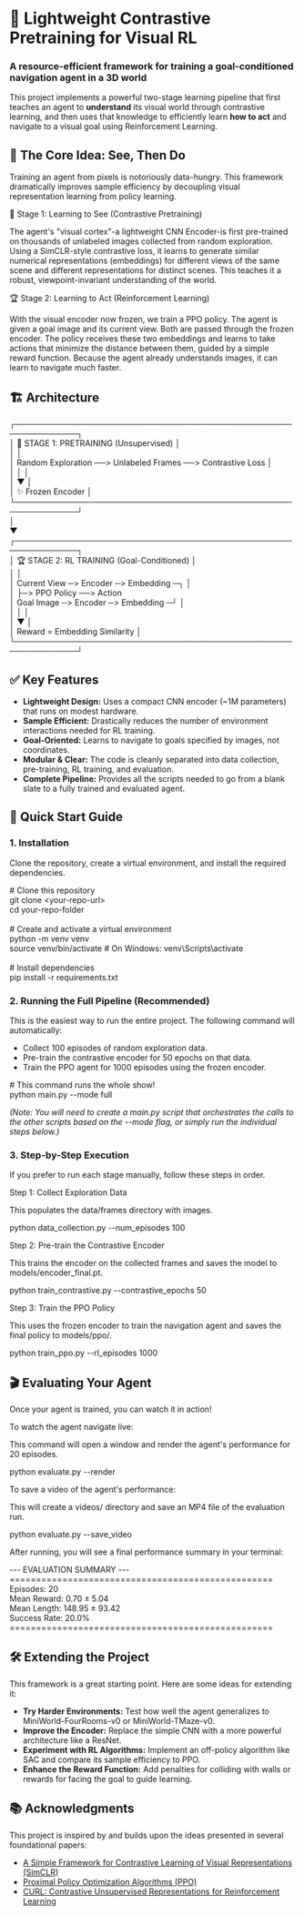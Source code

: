 # 🤖 Lightweight Contrastive Pretraining for Visual RL

### A resource-efficient framework for training a goal-conditioned navigation agent in a 3D world

This project implements a powerful two-stage learning pipeline that first teaches an agent to **understand** its visual world through contrastive learning, and then uses that knowledge to efficiently learn **how to act** and navigate to a visual goal using Reinforcement Learning.

## 🎯 The Core Idea: See, Then Do

Training an agent from pixels is notoriously data-hungry. This framework dramatically improves sample efficiency by decoupling visual representation learning from policy learning.

🧠 Stage 1: Learning to See (Contrastive Pretraining)

The agent's "visual cortex"-a lightweight CNN Encoder-is first pre-trained on thousands of unlabeled images collected from random exploration. Using a SimCLR-style contrastive loss, it learns to generate similar numerical representations (embeddings) for different views of the same scene and different representations for distinct scenes. This teaches it a robust, viewpoint-invariant understanding of the world.

🏆 Stage 2: Learning to Act (Reinforcement Learning)

With the visual encoder now frozen, we train a PPO policy. The agent is given a goal image and its current view. Both are passed through the frozen encoder. The policy receives these two embeddings and learns to take actions that minimize the distance between them, guided by a simple reward function. Because the agent already understands images, it can learn to navigate much faster.

## 🏗️ Architecture

┌─────────────────────────────────────────────────────────────┐  
│ 🧠 STAGE 1: PRETRAINING (Unsupervised) │  
│ │  
│ Random Exploration ──> Unlabeled Frames ──> Contrastive Loss │  
│ │ │  
│ ▼ │  
│ ✨ Frozen Encoder │  
└─────────────────────────────────────────────────────────────┘  
│  
▼  
┌─────────────────────────────────────────────────────────────┐  
│ 🏆 STAGE 2: RL TRAINING (Goal-Conditioned) │  
│ │  
│ Current View ─> Encoder ─> Embedding ─┐ │  
│ ├─> PPO Policy ──> Action  
│ Goal Image ─> Encoder ─> Embedding ─┘ │  
│ │ │  
│ ▼ │  
│ Reward = Embedding Similarity │  
└─────────────────────────────────────────────────────────────┘  

## ✅ Key Features

- **Lightweight Design:** Uses a compact CNN encoder (~1M parameters) that runs on modest hardware.
- **Sample Efficient:** Drastically reduces the number of environment interactions needed for RL training.
- **Goal-Oriented:** Learns to navigate to goals specified by images, not coordinates.
- **Modular & Clear:** The code is cleanly separated into data collection, pre-training, RL training, and evaluation.
- **Complete Pipeline:** Provides all the scripts needed to go from a blank slate to a fully trained and evaluated agent.

## 🚀 Quick Start Guide

### 1\. Installation

Clone the repository, create a virtual environment, and install the required dependencies.

\# Clone this repository  
git clone &lt;your-repo-url&gt;  
cd your-repo-folder  
<br/>\# Create and activate a virtual environment  
python -m venv venv  
source venv/bin/activate # On Windows: venv\\Scripts\\activate  
<br/>\# Install dependencies  
pip install -r requirements.txt  

### 2\. Running the Full Pipeline (Recommended)

This is the easiest way to run the entire project. The following command will automatically:

- Collect 100 episodes of random exploration data.
- Pre-train the contrastive encoder for 50 epochs on that data.
- Train the PPO agent for 1000 episodes using the frozen encoder.

\# This command runs the whole show!  
python main.py --mode full  

_(Note: You will need to create a main.py script that orchestrates the calls to the other scripts based on the --mode flag, or simply run the individual steps below.)_

### 3\. Step-by-Step Execution

If you prefer to run each stage manually, follow these steps in order.

Step 1: Collect Exploration Data

This populates the data/frames directory with images.

python data_collection.py --num_episodes 100  

Step 2: Pre-train the Contrastive Encoder

This trains the encoder on the collected frames and saves the model to models/encoder_final.pt.

python train_contrastive.py --contrastive_epochs 50  

Step 3: Train the PPO Policy

This uses the frozen encoder to train the navigation agent and saves the final policy to models/ppo/.

python train_ppo.py --rl_episodes 1000  

## 🎬 Evaluating Your Agent

Once your agent is trained, you can watch it in action!

To watch the agent navigate live:

This command will open a window and render the agent's performance for 20 episodes.

python evaluate.py --render  

To save a video of the agent's performance:

This will create a videos/ directory and save an MP4 file of the evaluation run.

python evaluate.py --save_video  

After running, you will see a final performance summary in your terminal:

\--- EVALUATION SUMMARY ---  
\==================================================  
Episodes: 20  
Mean Reward: 0.70 ± 5.04  
Mean Length: 148.95 ± 93.42  
Success Rate: 20.0%  
\==================================================  

## 🛠️ Extending the Project

This framework is a great starting point. Here are some ideas for extending it:

- **Try Harder Environments:** Test how well the agent generalizes to MiniWorld-FourRooms-v0 or MiniWorld-TMaze-v0.
- **Improve the Encoder:** Replace the simple CNN with a more powerful architecture like a ResNet.
- **Experiment with RL Algorithms:** Implement an off-policy algorithm like SAC and compare its sample efficiency to PPO.
- **Enhance the Reward Function:** Add penalties for colliding with walls or rewards for facing the goal to guide learning.

## 📚 Acknowledgments

This project is inspired by and builds upon the ideas presented in several foundational papers:

- [A Simple Framework for Contrastive Learning of Visual Representations (SimCLR)](https://arxiv.org/abs/2002.05709)
- [Proximal Policy Optimization Algorithms (PPO)](https://arxiv.org/abs/1707.06347)
- [CURL: Contrastive Unsupervised Representations for Reinforcement Learning](https://arxiv.org/abs/2004.04136)